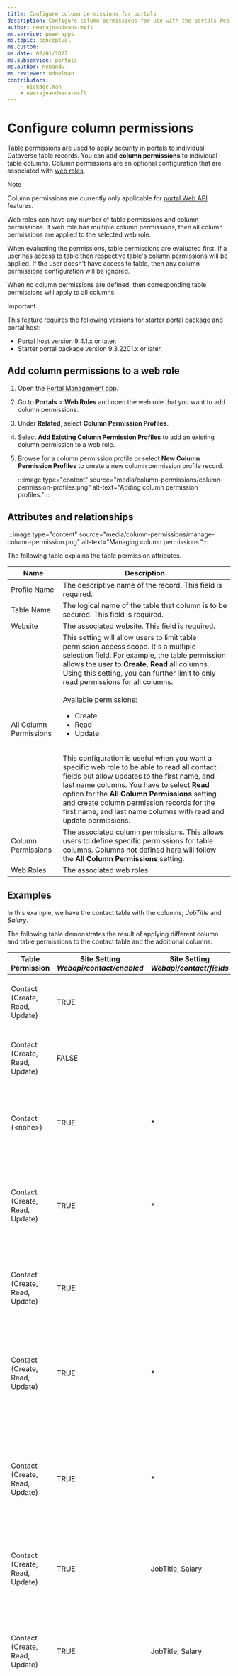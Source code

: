 ```yaml
---
title: Configure column permissions for portals
description: Configure column permissions for use with the portals Web API. 
author: neerajnandwana-msft
ms.service: powerapps
ms.topic: conceptual
ms.custom: 
ms.date: 02/01/2022
ms.subservice: portals
ms.author: nenandw
ms.reviewer: ndoelman
contributors:
    - nickdoelman
    - neerajnandwana-msft
---
```


# Configure column permissions

[Table permissions](assign-entity-permissions.md) are used to apply security in portals to individual Dataverse table records. You can add **column permissions** to individual table columns. Column permissions are an optional configuration that are associated with [web roles](create-web-roles.md).

> [!NOTE]
> Column permissions are currently only applicable for [portal Web API](../web-api-overview.md) features.

Web roles can have any number of table permissions and column permissions. If web role has multiple column permissions, then all column permissions are applied to the selected web role.

When evaluating the permissions, table permissions are evaluated first. If a user has access to table then respective table's column permissions will be applied. If the user doesn't have access to table, then any column permissions configuration will be ignored.

When no column permissions are defined, then corresponding table permissions will apply to all columns.

> [!Important]
> This feature requires the following versions for starter portal package and portal host:
> - Portal host version 9.4.1.x or later.
> - Starter portal package version 9.3.2201.x or later.

## Add column permissions to a web role

1. Open the [Portal Management app](configure-portal.md).

1. Go to **Portals** > **Web Roles** and open the web role that you want to add column permissions.

1. Under **Related**, select **Column Permission Profiles**.

1. Select **Add Existing Column Permission Profiles** to add an existing column permission to a web role.

1. Browse for a column permission profile or select **New Column Permission Profiles** to create a new column permission profile record.

    :::image type="content" source="media/column-permissions/column-permission-profiles.png" alt-text="Adding column permission profiles.":::

## Attributes and relationships

:::image type="content" source="media/column-permissions/manage-column-permission.png" alt-text="Managing column permissions.":::

The following table explains the table permission attributes.

| **Name** | **Description** |
|-------------------------|-------------------------|
| Profile Name | The descriptive name of the record. This field is required. |
| Table Name | The logical name of the table that column is to be secured. This field is required. |
| Website | The associated website. This field is required. |
| All Column Permissions | This setting will allow users to limit table permission access scope. It's a multiple selection field. For example, the table permission allows the user to **Create**, **Read** all columns. Using this setting, you can further limit to only read permissions for all columns.</br></br>Available permissions:<ul><li>Create</li><li>Read</li><li>Update</li></ul></br>This configuration is useful when you want a specific web role to be able to read all contact fields but allow updates to the first name, and last name columns. You have to select **Read** option for the **All Column Permissions** setting and create column permission records for the first name, and last name columns with read and update permissions. |
| Column Permissions | The associated column permissions. This allows users to define specific permissions for table columns. Columns not defined here will follow the **All Column Permissions** setting. |
| Web Roles | The associated web roles. |

## Examples

In this example, we have the contact table with the columns; *JobTitle* and *Salary*.

The following table demonstrates the result of applying different column and table permissions to the contact table and the additional columns.

| **Table Permission** | **Site Setting**<br><em>**Webapi/contact/enabled**</em> | **Site Setting**<br><em>**Webapi/contact/fields**</em> | **Column Permission** | **Scenario** |
|-------------------------|-------------------------|-------------------------|-------------------------|-------------------------|
| Contact (Create, Read, Update) | TRUE |  |  | User will not have any permissions to the columns. |
| Contact (Create, Read, Update) | FALSE |  |  | User will not have any permissions to the columns. |
| Contact (&lt;none&gt;) | TRUE | * | **All Column Permissions:** Create, Read, Update</br>**Column Permissions:** &lt;none&gt; | User will not have any permissions to the columns. |
| Contact (Create, Read, Update) | TRUE | * |  | User will have Create, Read, Update permissions on all contact table columns. |
| Contact (Create, Read, Update) | TRUE |  | **All Column Permissions:** Create, Read, Update</br>**Column Permissions:** &lt;none&gt; | User will not have any permissions to the columns. |
| Contact (Create, Read, Update) | TRUE | * | **All Column Permissions:** &lt;none&gt;</br>**Column Permissions:**</br><ul></br><li>**JobTitle:** Read</li></br></ul> | User will have Read on JobTitle and Create, Read, Update on all the other columns. |
| Contact (Create, Read, Update) | TRUE | * | **All Column Permissions:** Read</br>**Column Permissions:**</br><ul></br><li>**JobTitle:** Create, Read, Update</li></br></ul> | User will have Create, Read, Update on JobTitle and only Read on all the other columns. |
| Contact (Create, Read, Update) | TRUE | JobTitle, Salary |  | User will have Create, Read, Update on JobTitle and Salary. |
| Contact (Create, Read, Update) | TRUE | JobTitle, Salary | **All Column Permissions:** Create, Read, Update</br>**Column Permissions:** &lt;none&gt; | User will have Create, Read, Update on JobTitle and Salary, no permission on other columns. |
| Contact (Create, Read, Update) | TRUE | JobTitle, Salary | **All Column Permissions:** &lt;none&gt;</br>**Column Permissions:**</br><ul></br><li>**JobTitle:** Create, Read, Update</li></br><li>**Salary:** Create, Read, Update</li></br></ul> | User will have Create, Read, Update on JobTitle and Salary. |
| Contact (Create, Read, Update) | TRUE | JobTitle | **All Column Permissions:** &lt;none&gt;</br>**Column Permissions:**</br><ul></br><li>**JobTitle:** Create, Read, Update</li></br><li>**Salary:** Create, Read, Update</li></br></ul> | User will have Create, Read, Update on JobTitle and no permission on Salary. |
| Contact (Create, Read, Update) | TRUE | JobTitle, Salary | **All Column Permissions:** &lt;none&gt;</br>**Column Permissions:**</br><ul></br><li>**JobTitle:** Create, Read, Update</li></br><li>**Salary:** Read</li></br></ul> | User will have Create, Read, Update on JobTitle, and Read on Salary. |

### See also

[Assign table permissions](assign-entity-permissions.md)</br>
[Create web roles for portals](create-web-roles.md)</br>
[Portals Web API overview](../web-api-overview.md)

[!INCLUDE[footer-include](../../../includes/footer-banner.md)]
